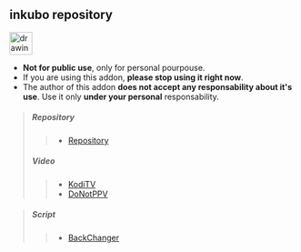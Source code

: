 
## inkubo repository 

<img src="https://i2.wp.com/eleganciadospuntocero.com/wp-content/uploads/2017/03/Warning.png" alt="drawing" width="40"/> 

- **Not for public use**, only for personal pourpouse.
- If you are using this addon, **please stop using it right now**.
- The author of this addon **does not accept any responsability about it's use**. Use it only **under your personal** responsability.

> ##### Repository
>> * [Repository](https://github.com/narkocam/inkubo/raw/master/repository.inkubo-1.0.zip)
> ##### Video
>> * [KodiTV](https://github.com/narkocam/inkubo/raw/master/plugin.video.koditv-1.0.zip)
>> * [DoNotPPV](https://github.com/narcokam/inkubo/raw/master/plugin.video.donotppv-1.0.zip)

> ##### Script
>> * [BackChanger](https://github.com/narkocam/inkubo/raw/master/script.backchanger-1.0.zip)

 
